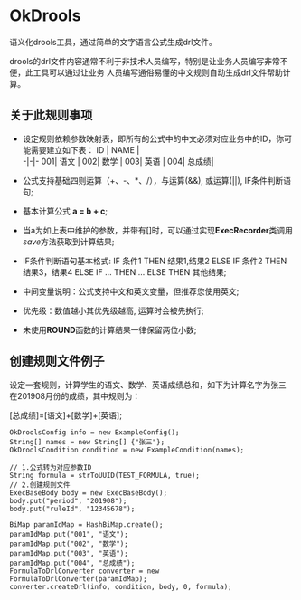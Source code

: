 # OkDrools
语义化drools工具，通过简单的文字语言公式生成drl文件。

drools的drl文件内容通常不利于非技术人员编写，特别是让业务人员编写非常不便，此工具可以通过让业务
人员编写通俗易懂的中文规则自动生成drl文件帮助计算。

## 关于此规则事项
+ 设定规则依赖参数映射表，即所有的公式中的中文必须对应业务中的ID，你可能需要建立如下表：
ID | NAME |  
-|-|-
001| 语文 |
002| 数学 |
003| 英语 |
004| 总成绩|

+ 公式支持基础四则运算（+、-、*、/），与运算(&&), 或运算(||), IF条件判断语句;
+ 基本计算公式 **a = b + c**;
+ 当a为如上表中维护的参数，并带有[]时，可以通过实现**ExecRecorder**类调用*save*方法获取到计算结果;
+ IF条件判断语句基本格式: IF 条件1 THEN 结果1,结果2 ELSE IF 条件2 THEN 结果3，结果4 ELSE IF ... THEN ... ELSE THEN 其他结果;
+ 中间变量说明：公式支持中文和英文变量，但推荐您使用英文;
+ 优先级：数值越小其优先级越高, 运算时会被先执行;
+ 未使用**ROUND**函数的计算结果一律保留两位小数;

## 创建规则文件例子
设定一套规则，计算学生的语文、数学、英语成绩总和，如下为计算名字为张三
在201908月份的成绩，其中规则为：

[总成绩]=[语文]+[数学]+[英语];

```
OkDroolsConfig info = new ExampleConfig();
String[] names = new String[] {"张三"};
OkDroolsCondition condition = new ExampleCondition(names);

// 1.公式转为对应参数ID
String formula = strToUUID(TEST_FORMULA, true);
// 2.创建规则文件
ExecBaseBody body = new ExecBaseBody();
body.put("period", "201908");
body.put("ruleId", "12345678");

BiMap paramIdMap = HashBiMap.create();
paramIdMap.put("001", "语文");
paramIdMap.put("002", "数学");
paramIdMap.put("003", "英语");
paramIdMap.put("004", "总成绩");
FormulaToDrlConverter converter = new FormulaToDrlConverter(paramIdMap);
converter.createDrl(info, condition, body, 0, formula);
```
